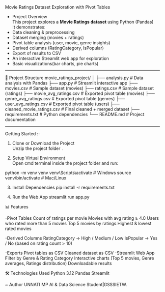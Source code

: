  Movie Ratings Dataset Exploration with Pivot Tables  

- Project Overview  
This project explores a **Movie Ratings dataset** using Python (Pandas)  
It demonstrates:  
- Data cleaning & preprocessing  
- Dataset merging (movies + ratings)  
- Pivot table analysis (user, movie, genre insights)  
- Derived columns (RatingCategory, IsPopular)  
- Export of results to CSV  
- An interactive Streamlit web app for exploration  
- Basic visualizations(bar charts, pie charts)  


---

📂 Project Structure
movie_ratings_project/
│
├── analysis.py # Data analysis with Pandas
├── app.py # Streamlit interactive app
├── movies.csv # Sample dataset (movies)
├── ratings.csv # Sample dataset (ratings)
├── movie_avg_ratings.csv # Exported pivot table (movies)
├── genre_avg_ratings.csv # Exported pivot table (genres)
├── user_avg_ratings.csv # Exported pivot table (users)
├── cleaned_movie_ratings.csv # Final cleaned + merged dataset
├── requirements.txt # Python dependencies
└── README.md # Project documentation


---

Getting Started  :-

1) Clone or Download the Project  
Unzip the project folder .  

2) Setup Virtual Environment  
Open cmd terminal inside the project folder and run:  

python -m venv venv
venv\Scripts\activate   # Windows
source venv/bin/activate  # Mac/Linux

3) Install Dependencies
pip install -r requirements.txt

4) Run the Web App
streamlit run app.py

📊 Features

-Pivot Tables
Count of ratings per movie
Movies with avg rating ≥ 4.0
Users who rated more than 5 movies
Top 5 movies by ratings
Highest & lowest rated movies

-Derived Columns
RatingCategory → High / Medium / Low
IsPopular → Yes / No (based on rating count > 10)

-Exports
Pivot tables as CSV
Cleaned dataset as CSV
-Streamlit Web App
Filter by Genre & Rating Category
Interactive charts (Top 5 movies, Genre averages, Ratings distribution)
Downloadable results

🛠️ Technologies Used
Python 3.12
Pandas
Streamlit

~ Author
UNNATI MP
AI & Data Science Student|GSSSIETW.
